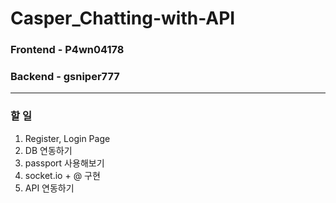 Casper_Chatting-with-API
===========================

### Frontend - P4wn04178
### Backend - gsniper777


---
### 할 일

1. Register, Login Page
2. DB 연동하기
3. passport 사용해보기
4. socket.io + @ 구현
5. API 연동하기
